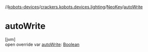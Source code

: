 //[kobots-devices](../../../index.md)/[crackers.kobots.devices.lighting](../index.md)/[NeoKey](index.md)/[autoWrite](auto-write.md)

# autoWrite

[jvm]\
open override var [autoWrite](auto-write.md): [Boolean](https://kotlinlang.org/api/latest/jvm/stdlib/kotlin/-boolean/index.html)
